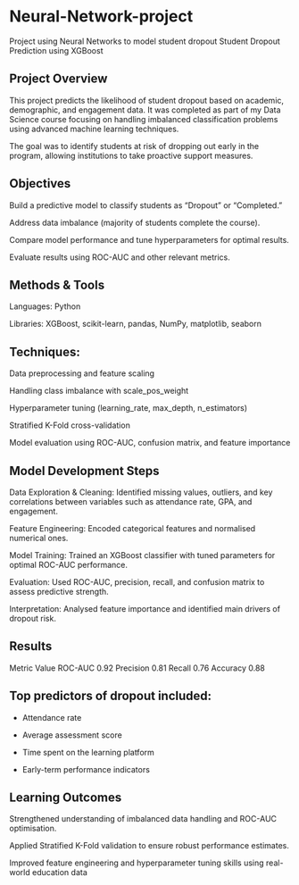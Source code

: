 # Neural-Network-project
Project using Neural Networks to model student dropout
Student Dropout Prediction using XGBoost
## Project Overview

This project predicts the likelihood of student dropout based on academic, demographic, and engagement data.
It was completed as part of my Data Science course focusing on handling imbalanced classification problems using advanced machine learning techniques.

The goal was to identify students at risk of dropping out early in the program, allowing institutions to take proactive support measures.

## Objectives

Build a predictive model to classify students as “Dropout” or “Completed.”

Address data imbalance (majority of students complete the course).

Compare model performance and tune hyperparameters for optimal results.

Evaluate results using ROC-AUC and other relevant metrics.

## Methods & Tools

Languages: Python

Libraries: XGBoost, scikit-learn, pandas, NumPy, matplotlib, seaborn

## Techniques:

Data preprocessing and feature scaling

Handling class imbalance with scale_pos_weight

Hyperparameter tuning (learning_rate, max_depth, n_estimators)

Stratified K-Fold cross-validation

Model evaluation using ROC-AUC, confusion matrix, and feature importance

## Model Development Steps

Data Exploration & Cleaning:
Identified missing values, outliers, and key correlations between variables such as attendance rate, GPA, and engagement.

Feature Engineering:
Encoded categorical features and normalised numerical ones.

Model Training:
Trained an XGBoost classifier with tuned parameters for optimal ROC-AUC performance.

Evaluation:
Used ROC-AUC, precision, recall, and confusion matrix to assess predictive strength.

Interpretation:
Analysed feature importance and identified main drivers of dropout risk.

## Results
Metric	Value
ROC-AUC	0.92
Precision	0.81
Recall	0.76
Accuracy	0.88

## Top predictors of dropout included:

- Attendance rate

- Average assessment score

- Time spent on the learning platform

- Early-term performance indicators

## Learning Outcomes

Strengthened understanding of imbalanced data handling and ROC-AUC optimisation.

Applied Stratified K-Fold validation to ensure robust performance estimates.

Improved feature engineering and hyperparameter tuning skills using real-world education data
